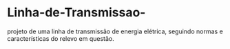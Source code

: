 # Linha-de-Transmissao-
projeto de uma linha de transmissão de energia elétrica, seguindo normas e características do relevo em questão. 
